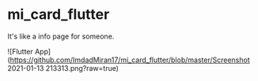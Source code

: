 # mi_card_flutter
It's like a info page for someone.


![Flutter App](https://github.com/ImdadMiran17/mi_card_flutter/blob/master/Screenshot 2021-01-13 213313.png?raw=true)

